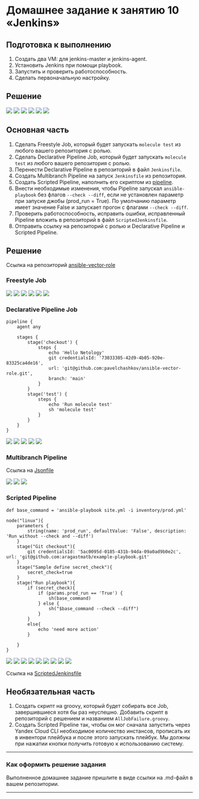 # Домашнее задание к занятию 10 «Jenkins»

## Подготовка к выполнению

1. Создать два VM: для jenkins-master и jenkins-agent.
2. Установить Jenkins при помощи playbook.
3. Запустить и проверить работоспособность.
4. Сделать первоначальную настройку.

## Решение

<img src="./img/1.png">
<img src="./img/2.png">
<img src="./img/3.png">
<img src="./img/4.png">
<img src="./img/5.png">
<img src="./img/6.png">

## Основная часть

1. Сделать Freestyle Job, который будет запускать `molecule test` из любого вашего репозитория с ролью.
2. Сделать Declarative Pipeline Job, который будет запускать `molecule test` из любого вашего репозитория с ролью.
3. Перенести Declarative Pipeline в репозиторий в файл `Jenkinsfile`.
4. Создать Multibranch Pipeline на запуск `Jenkinsfile` из репозитория.
5. Создать Scripted Pipeline, наполнить его скриптом из [pipeline](./pipeline).
6. Внести необходимые изменения, чтобы Pipeline запускал `ansible-playbook` без флагов `--check --diff`, если не установлен параметр при запуске джобы (prod_run = True). По умолчанию параметр имеет значение False и запускает прогон с флагами `--check --diff`.
7. Проверить работоспособность, исправить ошибки, исправленный Pipeline вложить в репозиторий в файл `ScriptedJenkinsfile`.
8. Отправить ссылку на репозиторий с ролью и Declarative Pipeline и Scripted Pipeline.

## Решение

Ссылка на репозиторий [ansible-vector-role](https://github.com/pavelchashkov/ansible-vector-role)

### Freestyle Job

<img src="./img/7.png">
<img src="./img/8.png">
<img src="./img/9.png">
<img src="./img/10.png">
<img src="./img/11.png">
<img src="./img/12.png">

### Declarative Pipeline Job

```shell
pipeline {
    agent any

    stages {
        stage('checkout') {
            steps {
                echo 'Hello Netology'
                git credentialsId: '73033305-42d9-4b05-920e-83325ca4de16', 
                url: 'git@github.com:pavelchashkov/ansible-vector-role.git',
                branch: 'main'
            }
        }
        stage('test') {
            steps {
                echo 'Run molecule test'
                sh 'molecule test'
            }
        }
    }
}
```

<img src="./img/13.png">
<img src="./img/14.png">
<img src="./img/15.png">
<img src="./img/16.png">
<img src="./img/17.png">

### Multibranch Pipeline

Ссылка на [Jsonfile](https://github.com/pavelchashkov/ansible-vector-role/blob/main/Jenkinsfile)

<img src="./img/18.png">
<img src="./img/19.png">
<img src="./img/20.png">

### Scripted Pipeline

```shell
def base_command = 'ansible-playbook site.yml -i inventory/prod.yml'

node("linux"){
    parameters {
        string(name: 'prod_run', defaultValue: 'False', description: 'Run without --check and --diff')
    }
    stage("Git checkout"){
        git credentialsId: '5ac0095d-0185-431b-94da-09a0ad9b0e2c', url: 'git@github.com:aragastmatb/example-playbook.git'
    }
    stage("Sample define secret_check"){
        secret_check=true
    }
    stage("Run playbook"){
        if (secret_check){
            if (params.prod_run == 'True') {
                sh(base_command)
            } else {
                sh("$base_command --check --diff")
            }
        }
        else{
            echo 'need more action'
        }

    }
}
```

<img src="./img/21.png">
<img src="./img/22.png">
<img src="./img/23.png">
<img src="./img/24.png">
<img src="./img/25.png">
<img src="./img/26.png">
<img src="./img/27.png">
<img src="./img/28.png">
<img src="./img/29.png">

Ссылка на [ScriptedJenkinsfile](./pipeline/ScriptedJenkinsfile) 

## Необязательная часть

1. Создать скрипт на groovy, который будет собирать все Job, завершившиеся хотя бы раз неуспешно. Добавить скрипт в репозиторий с решением и названием `AllJobFailure.groovy`.
2. Создать Scripted Pipeline так, чтобы он мог сначала запустить через Yandex Cloud CLI необходимое количество инстансов, прописать их в инвентори плейбука и после этого запускать плейбук. Мы должны при нажатии кнопки получить готовую к использованию систему.

---

### Как оформить решение задания

Выполненное домашнее задание пришлите в виде ссылки на .md-файл в вашем репозитории.

---

